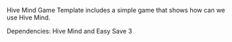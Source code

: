 Hive Mind Game Template includes a simple game that shows how can we use Hive Mind.

Dependencies: Hive Mind and Easy Save 3